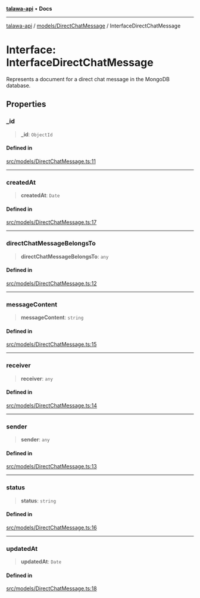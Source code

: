 [**talawa-api**](../../../README.md) • **Docs**

***

[talawa-api](../../../modules.md) / [models/DirectChatMessage](../README.md) / InterfaceDirectChatMessage

# Interface: InterfaceDirectChatMessage

Represents a document for a direct chat message in the MongoDB database.

## Properties

### \_id

> **\_id**: `ObjectId`

#### Defined in

[src/models/DirectChatMessage.ts:11](https://github.com/PalisadoesFoundation/talawa-api/blob/6712e9940a5702665afc506fa9f6e9d7e1dc7991/src/models/DirectChatMessage.ts#L11)

***

### createdAt

> **createdAt**: `Date`

#### Defined in

[src/models/DirectChatMessage.ts:17](https://github.com/PalisadoesFoundation/talawa-api/blob/6712e9940a5702665afc506fa9f6e9d7e1dc7991/src/models/DirectChatMessage.ts#L17)

***

### directChatMessageBelongsTo

> **directChatMessageBelongsTo**: `any`

#### Defined in

[src/models/DirectChatMessage.ts:12](https://github.com/PalisadoesFoundation/talawa-api/blob/6712e9940a5702665afc506fa9f6e9d7e1dc7991/src/models/DirectChatMessage.ts#L12)

***

### messageContent

> **messageContent**: `string`

#### Defined in

[src/models/DirectChatMessage.ts:15](https://github.com/PalisadoesFoundation/talawa-api/blob/6712e9940a5702665afc506fa9f6e9d7e1dc7991/src/models/DirectChatMessage.ts#L15)

***

### receiver

> **receiver**: `any`

#### Defined in

[src/models/DirectChatMessage.ts:14](https://github.com/PalisadoesFoundation/talawa-api/blob/6712e9940a5702665afc506fa9f6e9d7e1dc7991/src/models/DirectChatMessage.ts#L14)

***

### sender

> **sender**: `any`

#### Defined in

[src/models/DirectChatMessage.ts:13](https://github.com/PalisadoesFoundation/talawa-api/blob/6712e9940a5702665afc506fa9f6e9d7e1dc7991/src/models/DirectChatMessage.ts#L13)

***

### status

> **status**: `string`

#### Defined in

[src/models/DirectChatMessage.ts:16](https://github.com/PalisadoesFoundation/talawa-api/blob/6712e9940a5702665afc506fa9f6e9d7e1dc7991/src/models/DirectChatMessage.ts#L16)

***

### updatedAt

> **updatedAt**: `Date`

#### Defined in

[src/models/DirectChatMessage.ts:18](https://github.com/PalisadoesFoundation/talawa-api/blob/6712e9940a5702665afc506fa9f6e9d7e1dc7991/src/models/DirectChatMessage.ts#L18)
